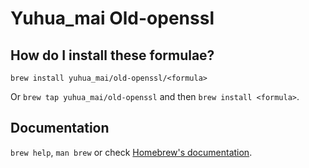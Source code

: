 # Yuhua_mai Old-openssl

## How do I install these formulae?

`brew install yuhua_mai/old-openssl/<formula>`

Or `brew tap yuhua_mai/old-openssl` and then `brew install <formula>`.

## Documentation

`brew help`, `man brew` or check [Homebrew's documentation](https://docs.brew.sh).
